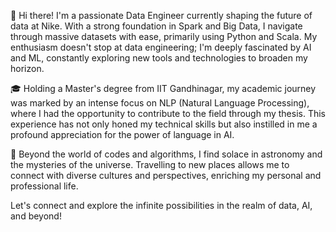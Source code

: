 👋 Hi there! I'm a passionate Data Engineer currently shaping the future of data at Nike. With a strong foundation in Spark and Big Data, I navigate through massive datasets with ease, primarily using Python and Scala. My enthusiasm doesn't stop at data engineering; I'm deeply fascinated by AI and ML, constantly exploring new tools and technologies to broaden my horizon.

🎓 Holding a Master's degree from IIT Gandhinagar, my academic journey was marked by an intense focus on NLP (Natural Language Processing), where I had the opportunity to contribute to the field through my thesis. This experience has not only honed my technical skills but also instilled in me a profound appreciation for the power of language in AI.

🌌 Beyond the world of codes and algorithms, I find solace in astronomy and the mysteries of the universe. Travelling to new places allows me to connect with diverse cultures and perspectives, enriching my personal and professional life.

Let's connect and explore the infinite possibilities in the realm of data, AI, and beyond!

<!---
alamshoib134/alamshoib134 is a ✨ special ✨ repository because its `README.md` (this file) appears on your GitHub profile.
You can click the Preview link to take a look at your changes.
--->
